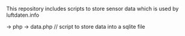 This repository includes scripts to store sensor data which is used by luftdaten.info

-> php
	-> data.php // script to store data into a sqlite file

